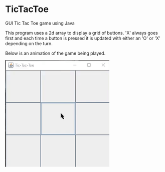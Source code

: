 # TicTacToe
GUI Tic Tac Toe game using Java

This program uses a 2d array to display a grid of buttons.
'X' always goes first and each time a button is pressed it is updated with either
an 'O' or 'X' depending on the turn.

Below is an animation of the game being played.

![Animated gif](animation.GIF "Animation that shows game")

